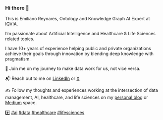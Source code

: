 ### Hi there 👋

This is Emiliano Reynares, Ontology and Knowledge Graph AI Expert at [IQVIA](https://www.iqvia.com/). 

I’m passionate about Artificial Intelligence and Healthcare & Life Sciences related topics. 

I have 10+ years of experience helping public and private organizations achieve their goals through innovation by blending deep knowledge with pragmatism. 

🚀 Join me on my journey to make data work for us, not vice versa. 

📬 Reach out to me on [LinkedIn](https://www.linkedin.com/in/ereynrs/) or [X](https://twitter.com/ereynrs)

✍️ Follow my thoughts and experiences working at the intersection of data management, AI, healthcare, and life sciences on my [personal blog](https://ereynrs.github.io/blog/) or [Medium](https://ereynrs.medium.com/) space.

#️⃣ [#ai](https://github.com/topics/ai) [#data](https://github.com/topics/data) [#healthcare](https://github.com/topics/healthcare) [#lifesciences](https://github.com/topics/lifesciences)


